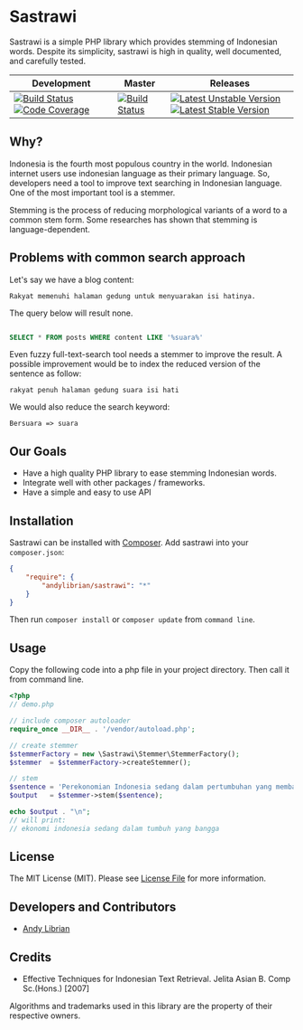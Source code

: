 Sastrawi
=========

Sastrawi is a simple PHP library which provides stemming of Indonesian words. Despite its simplicity, sastrawi is  high in quality, well documented, and carefully tested.


| Development | Master | Releases |
| ----------- | ------ | -------- |
| [![Build Status](https://travis-ci.org/andylibrian/sastrawi.svg?branch=development)](https://travis-ci.org/andylibrian/sastrawi) [![Code Coverage](https://scrutinizer-ci.com/g/andylibrian/sastrawi/badges/coverage.png?s=d3a758c427f5e0b68fc32d98dfb76b68441dc7b9)](https://scrutinizer-ci.com/g/andylibrian/sastrawi/) | [![Build Status](https://travis-ci.org/andylibrian/sastrawi.svg?branch=master)](https://travis-ci.org/andylibrian/sastrawi) | [![Latest Unstable Version](https://poser.pugx.org/andylibrian/sastrawi/v/unstable.png)](https://packagist.org/packages/andylibrian/sastrawi) [![Latest Stable Version](https://poser.pugx.org/andylibrian/sastrawi/v/stable.png)](https://packagist.org/packages/andylibrian/sastrawi) |


Why?
-----

Indonesia is the fourth most populous country in the world. Indonesian internet users use indonesian language as their primary language. So, developers need a tool to improve text searching in Indonesian language. One of the most important tool is a stemmer.

Stemming is the process of reducing morphological variants of a word to a common stem form. Some researches has shown that stemming is language-dependent.


Problems with common search approach
-------------------------------------

Let's say we have a blog content:

    Rakyat memenuhi halaman gedung untuk menyuarakan isi hatinya.

The query below will result none.

```sql

SELECT * FROM posts WHERE content LIKE '%suara%'

```

Even fuzzy full-text-search tool needs a stemmer to improve the result. A possible improvement would be to index the reduced version of the sentence as follow:

    rakyat penuh halaman gedung suara isi hati

We would also reduce the search keyword:

    Bersuara => suara


Our Goals
----------

- Have a high quality PHP library to ease stemming Indonesian words.
- Integrate well with other packages / frameworks.
- Have a simple and easy to use API


Installation
-------------

Sastrawi can be installed with [Composer](https://getcomposer.org). Add sastrawi into your `composer.json`:

```json
{
    "require": {
        "andylibrian/sastrawi": "*"
    }
}
```

Then run `composer install` or `composer update` from `command line`.


Usage
------

Copy the following code into a php file in your project directory. Then call it from command line.

```php
<?php
// demo.php

// include composer autoloader
require_once __DIR__ . '/vendor/autoload.php';

// create stemmer
$stemmerFactory = new \Sastrawi\Stemmer\StemmerFactory();
$stemmer  = $stemmerFactory->createStemmer();

// stem
$sentence = 'Perekonomian Indonesia sedang dalam pertumbuhan yang membanggakan';
$output   = $stemmer->stem($sentence);

echo $output . "\n";
// will print:
// ekonomi indonesia sedang dalam tumbuh yang bangga
```

License
--------

The MIT License (MIT). Please see [License File](https://github.com/andylib/sastrawi/blob/master/LICENSE) for more information.


Developers and Contributors
----------------------------

- [Andy Librian](https://github.com/andylibrian)


Credits
--------

- Effective Techniques for Indonesian Text Retrieval. Jelita Asian B. Comp Sc.(Hons.) [2007]

Algorithms and trademarks used in this library are the property of their respective owners.
